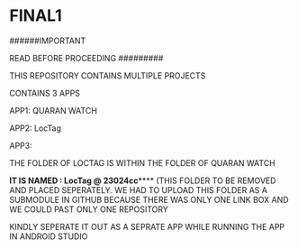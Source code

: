 # FINAL1

######IMPORTANT 


READ BEFORE PROCEEDING #########

THIS REPOSITORY CONTAINS MULTIPLE PROJECTS

CONTAINS 3 APPS

APP1: QUARAN WATCH

APP2: LocTag

APP3: 

THE FOLDER OF LOCTAG IS WITHIN THE FOLDER OF QUARAN WATCH

********IT IS NAMED : LocTag @ 23024cc************ (THIS FOLDER TO BE REMOVED AND PLACED SEPERATELY.
WE HAD TO UPLOAD THIS FOLDER AS A SUBMODULE IN GITHUB BECAUSE THERE WAS ONLY ONE LINK BOX AND WE COULD PAST ONLY ONE REPOSITORY

KINDLY SEPERATE IT OUT AS A SEPRATE APP WHILE RUNNING THE APP IN ANDROID STUDIO




